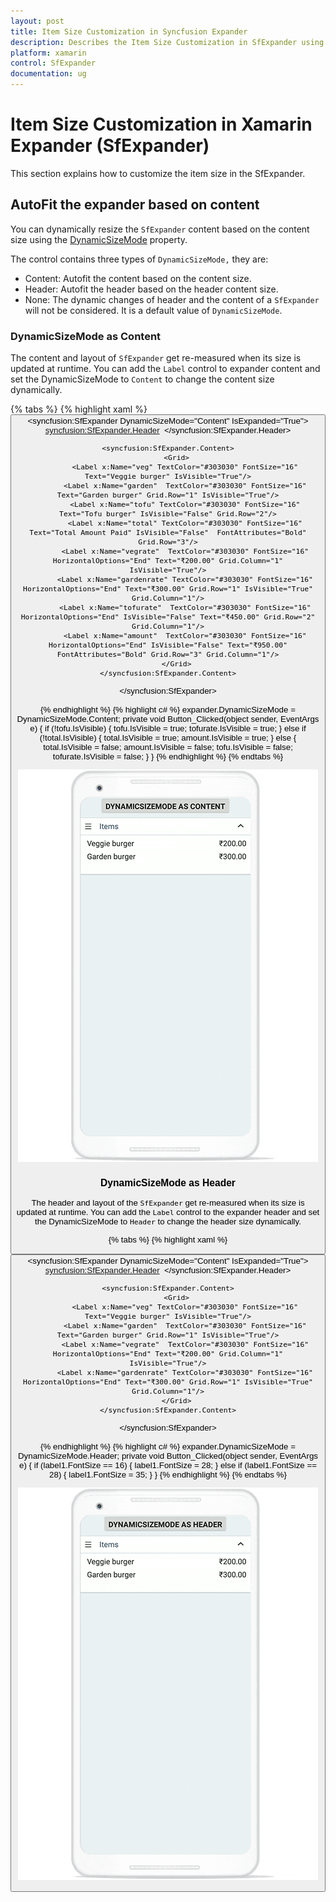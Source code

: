 ```yaml
---
layout: post
title: Item Size Customization in Syncfusion Expander
description: Describes the Item Size Customization in SfExpander using ItemSize property and DynamicSizeMode property.
platform: xamarin
control: SfExpander
documentation: ug
---
```


# Item Size Customization in Xamarin Expander (SfExpander)

This section explains how to customize the item size in the SfExpander.

## AutoFit the expander based on content

You can dynamically resize the `SfExpander` content based on the content size using the [DynamicSizeMode](https://help.syncfusion.com/cr/xamarin/Syncfusion.XForms.Expander.DynamicSizeMode.html) property.

The control contains three types of `DynamicSizeMode,` they are:

 * Content: Autofit the content based on the content size.
 * Header: Autofit the header based on the header content size.
 * None: The dynamic changes of header and the content of a `SfExpander` will not be considered. It is a default value of `DynamicSizeMode`.
 
### DynamicSizeMode as Content
 
The content and layout of `SfExpander` get re-measured when its size is updated at runtime. You can add the `Label` control to expander content and set the DynamicSizeMode to `Content` to change the content size dynamically.

{% tabs %}
{% highlight xaml %}
<StackLayout>
<Button Text="DynamicSizeMode as Content" FontAttributes="Bold" Clicked="Button_Clicked"/>
<syncfusion:SfExpander DynamicSizeMode="Content" IsExpanded="True">
    <syncfusion:SfExpander.Header>
        <Grid>
            <Image Source="menu.png" Margin="3" Aspect="AspectFit"/>
            <Label x:Name="label1" TextColor="#495F6E" Text="Items" FontSize="16" VerticalOptions="CenterAndExpand"/>
        </Grid>
    </syncfusion:SfExpander.Header>

    <syncfusion:SfExpander.Content>
        <Grid>
		    <Label x:Name="veg" TextColor="#303030" FontSize="16" Text="Veggie burger" IsVisible="True"/>
            <Label x:Name="garden"  TextColor="#303030" FontSize="16" Text="Garden burger" Grid.Row="1" IsVisible="True"/>
			<Label x:Name="tofu" TextColor="#303030" FontSize="16" Text="Tofu burger" IsVisible="False" Grid.Row="2"/>
            <Label x:Name="total" TextColor="#303030" FontSize="16" Text="Total Amount Paid" IsVisible="False"  FontAttributes="Bold" Grid.Row="3"/>
			<Label x:Name="vegrate"  TextColor="#303030" FontSize="16" HorizontalOptions="End" Text="₹200.00" Grid.Column="1" IsVisible="True"/>
            <Label x:Name="gardenrate" TextColor="#303030" FontSize="16" HorizontalOptions="End" Text="₹300.00" Grid.Row="1" IsVisible="True" Grid.Column="1"/>
			<Label x:Name="tofurate"  TextColor="#303030" FontSize="16" HorizontalOptions="End" IsVisible="False" Text="₹450.00" Grid.Row="2" Grid.Column="1"/>
            <Label x:Name="amount"  TextColor="#303030" FontSize="16" HorizontalOptions="End" IsVisible="False" Text="₹950.00" FontAttributes="Bold" Grid.Row="3" Grid.Column="1"/>
        </Grid>
    </syncfusion:SfExpander.Content>
</syncfusion:SfExpander>  
</StackLayout>    
{% endhighlight %}
{% highlight c# %}
expander.DynamicSizeMode = DynamicSizeMode.Content;
private void Button_Clicked(object sender, EventArgs e)
{
    if (!tofu.IsVisible)
    {
        tofu.IsVisible = true;
        tofurate.IsVisible = true;
    }
    else if (!total.IsVisible)
    {
        total.IsVisible = true;
        amount.IsVisible = true;
    }
    else
    {
        total.IsVisible = false;
        amount.IsVisible = false;
        tofu.IsVisible = false;
        tofurate.IsVisible = false;
    }
}
{% endhighlight %}
{% endtabs %}

![Xamarin Forms Expander DynamicSizeMode as Content](expander_images/Dynamic_size_content.gif)

### DynamicSizeMode as Header

The header and layout of the `SfExpander` get re-measured when its size is updated at runtime. You can add the `Label` control to the expander header and set the DynamicSizeMode to `Header` to change the header size dynamically.

{% tabs %}
{% highlight xaml %}
<StackLayout>
<Button Text="DynamicSizeMode as Header" FontAttributes="Bold" Clicked="Button_Clicked"/>
<syncfusion:SfExpander DynamicSizeMode="Content" IsExpanded="True">
    <syncfusion:SfExpander.Header>
        <Grid>
            <Image Source="menu.png" Margin="3" Aspect="AspectFit"/>
            <Label x:Name="label1" TextColor="#495F6E" Text="Items" FontSize="16" VerticalOptions="CenterAndExpand"/>
        </Grid>
    </syncfusion:SfExpander.Header>

    <syncfusion:SfExpander.Content>
        <Grid>
		    <Label x:Name="veg" TextColor="#303030" FontSize="16" Text="Veggie burger" IsVisible="True"/>
            <Label x:Name="garden"  TextColor="#303030" FontSize="16" Text="Garden burger" Grid.Row="1" IsVisible="True"/>
			<Label x:Name="vegrate"  TextColor="#303030" FontSize="16" HorizontalOptions="End" Text="₹200.00" Grid.Column="1" IsVisible="True"/>
            <Label x:Name="gardenrate" TextColor="#303030" FontSize="16" HorizontalOptions="End" Text="₹300.00" Grid.Row="1" IsVisible="True" Grid.Column="1"/>
        </Grid>
    </syncfusion:SfExpander.Content>
</syncfusion:SfExpander>  
</StackLayout>    
{% endhighlight %}
{% highlight c# %}
expander.DynamicSizeMode = DynamicSizeMode.Header;
private void Button_Clicked(object sender, EventArgs e)
{
    if (label1.FontSize == 16)
    {
        label1.FontSize = 28;
    }
    else if (label1.FontSize == 28)
    {
        label1.FontSize = 35;
    }
}
{% endhighlight %}
{% endtabs %}	

![Xamarin Forms Expander DynamicSizeMode as Header](expander_images/Dynamic_size_Header.gif)
